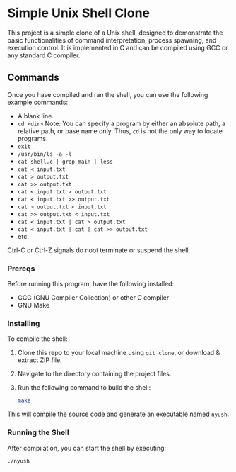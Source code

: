 # Simple Unix Shell Clone

This project is a simple clone of a Unix shell, designed to demonstrate the basic functionalities of command interpretation, process spawning, and execution control. It is implemented in C and can be compiled using GCC or any standard C compiler.


## Commands

Once you have compiled and ran the shell, you can use the following example commands:
* A blank line.
* `cd <dir>` Note: You can specify a program by either an absolute path, a relative path, or base name only. Thus, `cd` is not the only way to locate programs.
* `exit`
* `/usr/bin/ls -a -l`
* `cat shell.c | grep main | less`
* `cat < input.txt`
* `cat > output.txt`
* `cat >> output.txt`
* `cat < input.txt > output.txt`
* `cat < input.txt >> output.txt`
* `cat > output.txt < input.txt`
* `cat >> output.txt < input.txt`
* `cat < input.txt | cat > output.txt`
* `cat < input.txt | cat | cat >> output.txt`
* etc.

Ctrl-C or Ctrl-Z signals do noot terminate or suspend the shell.

### Prereqs

Before running this program,  have the following installed:
- GCC (GNU Compiler Collection) or other C compiler
- GNU Make

### Installing

To compile the shell:

1. Clone this repo to your local machine using `git clone`, or download & extract ZIP file.

2. Navigate to the directory containing the project files.

3. Run the following command to build the shell:

    ```bash
    make
    ```

This will compile the source code and generate an executable named `nyush`.

### Running the Shell

After compilation, you can start the shell by executing:

```bash
./nyush
